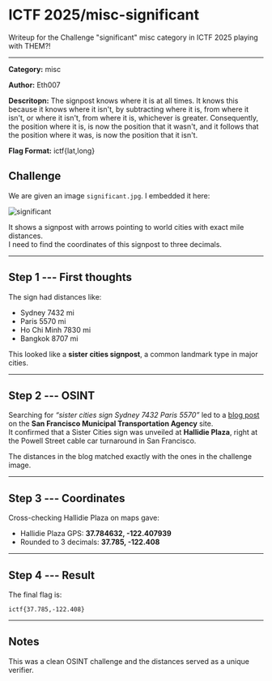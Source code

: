 # ICTF 2025/misc-significant

Writeup for the Challenge "significant" misc category in ICTF 2025 playing  
with THEM?!

------------------------------------------------------------------------

**Category:** misc

**Author:** Eth007

**Descritopn:** The signpost knows where it is at all times. It knows this because it knows where it isn't, by subtracting where it is, from where it isn't, or where it isn't, from where it is, whichever is greater. Consequently, the position where it is, is now the position that it wasn't, and it follows that the position where it was, is now the position that it isn't.

**Flag Format:** ictf{lat,long}

## Challenge

We are given an image `significant.jpg`. I embedded it here:

  
![significant](https://github.com/user-attachments/assets/515e0fc4-d82f-468b-ad14-e8a23bf86c01)


It shows a signpost with arrows pointing to world cities with exact mile distances.  
I need to find the coordinates of this signpost to three decimals.

------------------------------------------------------------------------

## Step 1 --- First thoughts

The sign had distances like:

- Sydney 7432 mi  
- Paris 5570 mi  
- Ho Chi Minh 7830 mi  
- Bangkok 8707 mi  

This looked like a **sister cities signpost**, a common landmark type in major cities.

------------------------------------------------------------------------

## Step 2 --- OSINT

Searching for *“sister cities sign Sydney 7432 Paris 5570”* led to a [blog post](https://www.sfmta.com/blog/sister-cities-sign-unveiled-hallidie-plaza) on the **San Francisco Municipal Transportation Agency** site.  
It confirmed that a Sister Cities sign was unveiled at **Hallidie Plaza**, right at the Powell Street cable car turnaround in San Francisco.

The distances in the blog matched exactly with the ones in the challenge image.

------------------------------------------------------------------------

## Step 3 --- Coordinates

Cross-checking Hallidie Plaza on maps gave:

- Hallidie Plaza GPS: **37.784632, -122.407939**  
- Rounded to 3 decimals: **37.785, -122.408**

------------------------------------------------------------------------

## Step 4 --- Result

The final flag is:

    ictf{37.785,-122.408}

------------------------------------------------------------------------

## Notes

This was a clean OSINT challenge and the distances served as a unique verifier.
